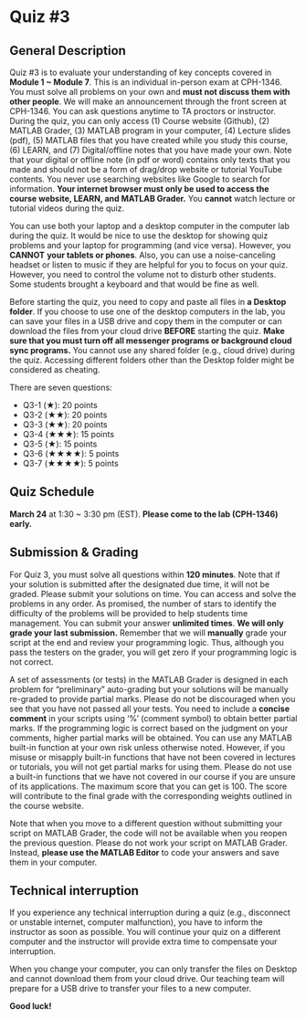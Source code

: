 # Quiz #3

## General Description
Quiz #3 is to evaluate your understanding of key concepts covered in **Module 1 ~ Module 7**. This is an individual in-person exam at CPH-1346. You must solve all problems on your own and **must not discuss them with other people**. We will make an announcement through the front screen at CPH-1346. You can ask questions anytime to TA proctors or instructor. During the quiz, you can only access (1) Course website (Github), (2) MATLAB Grader, (3) MATLAB program in your computer, (4) Lecture slides (pdf), (5) MATLAB files that you have created while you study this course, (6) LEARN, and (7) Digital/offline notes that you have made your own. Note that your digital or offline note (in pdf or word) contains only texts that you made and should not be a form of drag/drop website or tutorial YouTube contents. You never use searching websites like Google to search for information. **Your internet browser must only be used to access the course website, LEARN, and MATLAB Grader.** You **cannot** watch lecture or tutorial videos during the quiz.

You can use both your laptop and a desktop computer in the computer lab during the quiz. It would be nice to use the desktop for showing quiz problems and your laptop for programming (and vice versa). However, you **CANNOT** **your tablets or phones**. Also, you can use a noise-canceling headset or listen to music if they are helpful for you to focus on your quiz. However, you need to control the volume not to disturb other students. Some students brought a keyboard and that would be fine as well. 

Before starting the quiz, you need to copy and paste all files in **a Desktop folder**. If you choose to use one of the desktop computers in the lab, you can save your files in a USB drive and copy them in the computer or can download the files from your cloud drive **BEFORE** starting the quiz. **Make sure that you must turn off all messenger programs or background cloud sync programs.** You cannot use any shared folder (e.g., cloud drive) during the quiz. Accessing different folders other than the Desktop folder might be considered as cheating.

There are seven questions:
- Q3-1 (★): 20 points
- Q3-2 (★★): 20 points
- Q3-3 (★★): 20 points
- Q3-4 (★★★): 15 points
- Q3-5 (★): 15 points
- Q3-6 (★★★★): 5 points
- Q3-7 (★★★★): 5 points 


## Quiz Schedule
**March 24** at 1:30 ~ 3:30 pm (EST). **Please come to the lab (CPH-1346) early.** 

## Submission & Grading
For Quiz 3, you must solve all questions within **120 minutes**. Note that if your solution is submitted after the designated due time, it will not be graded. Please submit your solutions on time. You can access and solve the problems in any order. As promised, the number of stars to identify the difficulty of the problems will be provided to help students time management. You can submit your answer **unlimited times**. **We will only grade your last submission.** Remember that we will **manually** grade your script at the end and review your programming logic. Thus, although you pass the testers on the grader, you will get zero if your programming logic is not correct. 

A set of assessments (or tests) in the MATLAB Grader is designed in each problem for “preliminary” auto-grading but your solutions will be manually re-graded to provide partial marks. Please do not be discouraged when you see that you have not passed all your tests. You need to include a **concise comment** in your scripts using ‘%’ (comment symbol) to obtain better partial marks. If the programming logic is correct based on the judgment on your comments, higher partial marks will be obtained. You can use any MATLAB built-in function at your own risk unless otherwise noted. However, if you misuse or misapply built-in functions that have not been covered in lectures or tutorials, you will not get partial marks for using them. Please do not use a built-in functions that we have not covered in our course if you are unsure of its applications. The maximum score that you can get is 100. The score will contribute to the final grade with the corresponding weights outlined in the course website. 

Note that when you move to a different question without submitting your script on MATLAB Grader, the code will not be available when you reopen the previous question. Please do not work your script on MATLAB Grader. Instead, **please use the MATLAB Editor** to code your answers and save them in your computer. 

## Technical interruption
If you experience any technical interruption during a quiz (e.g., disconnect or unstable internet, computer malfunction), you have to inform the instructor as soon as possible. You will continue your quiz on a different computer and the instructor will provide extra time to compensate your interruption. 

When you change your computer, you can only transfer the files on Desktop and cannot download them from your cloud drive. Our teaching team will prepare for a USB drive to transfer your files to a new computer. 

**Good luck!**
